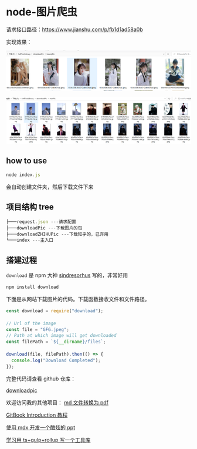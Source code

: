 # node-图片爬虫

请求接口路径：https://www.jianshu.com/p/fb1d1ad58a0b

实现效果：

![image-20220703152511500](./img/image-20220703152511500.png)

![image-20220703152532593](./img/image-20220703152532593.png)

## how to use

```js
node index.js
```

会自动创建文件夹，然后下载文件下来

## 项目结构 tree

```js
├───request.json ---请求配置
├───downloadPic ---下载图片的包
├───downloadZHIHUPic ---下载知乎的，已弃用
└───index ---主入口
```

## 搭建过程

`download` 是 npm 大神 [sindresorhus](https://link.juejin.cn/?target=https%3A%2F%2Fgithub.com%2Fkevva%2Fdownload%2Fcommits%3Fauthor%3Dsindresorhus "https://github.com/kevva/download/commits?author=sindresorhus") 写的，非常好用

```js
npm install download
```

下面是从网站下载图片的代码。下载函数接收文件和文件路径。

```js
const download = require("download");

// Url of the image
const file = "GFG.jpeg";
// Path at which image will get downloaded
const filePath = `${__dirname}/files`;

download(file, filePath).then(() => {
  console.log("Download Completed");
});
```

完整代码请查看 github 仓库：

[downloadpic](https://github.com/huahuahuahuahuahua/downloadpic)

欢迎访问我的其他项目：
[md 文件转换为 pdf](https://juejin.cn/post/7115433895041957925)

[GitBook Introduction 教程](https://juejin.cn/post/7115072679127810079)

[使用 mdx 开发一个酷炫的 ppt](https://juejin.cn/post/7100230419013959710)

[学习用 ts+gulp+rollup 写一个工具库](https://juejin.cn/post/7083911355509506055)
